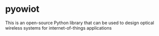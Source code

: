 # pyowiot

This is an open-source Python library that can be used to design optical wireless systems for internet-of-things applications

